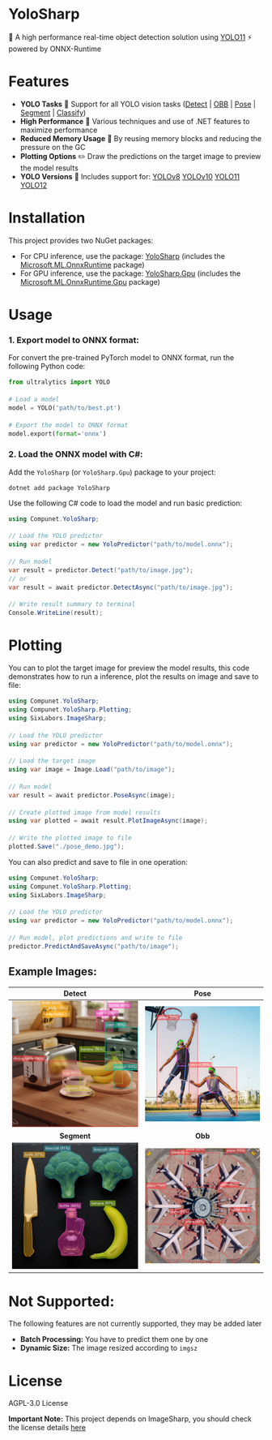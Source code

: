 # YoloSharp

🚀 A high performance real-time object detection solution using [YOLO11](https://github.com/ultralytics/ultralytics) ⚡️ powered by ONNX-Runtime

# Features

- **YOLO Tasks** 🌟 Support for all YOLO vision tasks ([Detect](https://docs.ultralytics.com/tasks/detect) | [OBB](https://docs.ultralytics.com/tasks/obb) | [Pose](https://docs.ultralytics.com/tasks/pose) | [Segment](https://docs.ultralytics.com/tasks/segment) | [Classify](https://docs.ultralytics.com/tasks/classify))
- **High Performance** 🚀 Various techniques and use of .NET features to maximize performance
- **Reduced Memory Usage** 🧠 By reusing memory blocks and reducing the pressure on the GC
- **Plotting Options** ✏️ Draw the predictions on the target image to preview the model results
- **YOLO Versions** 🔧 Includes support for: [YOLOv8](https://docs.ultralytics.com/models/yolov8) [YOLOv10](https://docs.ultralytics.com/models/yolov10) [YOLO11](https://docs.ultralytics.com/models/yolo11) [YOLO12](https://docs.ultralytics.com/models/yolo12)

# Installation

This project provides two NuGet packages:

- For CPU inference, use the package: [YoloSharp](https://www.nuget.org/packages/YoloSharp) (includes the [Microsoft.ML.OnnxRuntime](https://www.nuget.org/packages/Microsoft.ML.OnnxRuntime) package)
- For GPU inference, use the package: [YoloSharp.Gpu](https://www.nuget.org/packages/YoloSharp.Gpu) (includes the [Microsoft.ML.OnnxRuntime.Gpu](https://www.nuget.org/packages/Microsoft.ML.OnnxRuntime.Gpu) package)

# Usage

### 1. Export model to ONNX format:

For convert the pre-trained PyTorch model to ONNX format, run the following Python code:

```python
from ultralytics import YOLO

# Load a model
model = YOLO('path/to/best.pt')

# Export the model to ONNX format
model.export(format='onnx')
```

### 2. Load the ONNX model with C#:

Add the `YoloSharp` (or `YoloSharp.Gpu`) package to your project:

```shell
dotnet add package YoloSharp
```

Use the following C# code to load the model and run basic prediction:

```csharp
using Compunet.YoloSharp;

// Load the YOLO predictor
using var predictor = new YoloPredictor("path/to/model.onnx");

// Run model
var result = predictor.Detect("path/to/image.jpg");
// or
var result = await predictor.DetectAsync("path/to/image.jpg");

// Write result summary to terminal
Console.WriteLine(result);
```

# Plotting

You can to plot the target image for preview the model results, this code demonstrates how to run a inference, plot the results on image and save to file:

```csharp
using Compunet.YoloSharp;
using Compunet.YoloSharp.Plotting;
using SixLabors.ImageSharp;

// Load the YOLO predictor
using var predictor = new YoloPredictor("path/to/model.onnx");

// Load the target image
using var image = Image.Load("path/to/image");

// Run model
var result = await predictor.PoseAsync(image);

// Create plotted image from model results
using var plotted = await result.PlotImageAsync(image);

// Write the plotted image to file
plotted.Save("./pose_demo.jpg");
```

You can also predict and save to file in one operation:

```csharp
using Compunet.YoloSharp;
using Compunet.YoloSharp.Plotting;
using SixLabors.ImageSharp;

// Load the YOLO predictor
using var predictor = new YoloPredictor("path/to/model.onnx");

// Run model, plot predictions and write to file
predictor.PredictAndSaveAsync("path/to/image");
```

## Example Images:

|         **Detect**         |        **Pose**        |
| :------------------------: | :--------------------: |
| ![detect](/img/detect.png) | ![pose](/img/pose.png) |
|        **Segment**         |        **Obb**         |
|    ![seg](/img/seg.png)    |  ![obb](/img/obb.png)  |


# Not Supported:

The following features are not currently supported, they may be added later

- **Batch Processing:** You have to predict them one by one
- **Dynamic Size:** The image resized according to `imgsz`

# License

AGPL-3.0 License

**Important Note:** This project depends on ImageSharp, you should check the license details [here](https://github.com/SixLabors/ImageSharp/blob/main/LICENSE)
